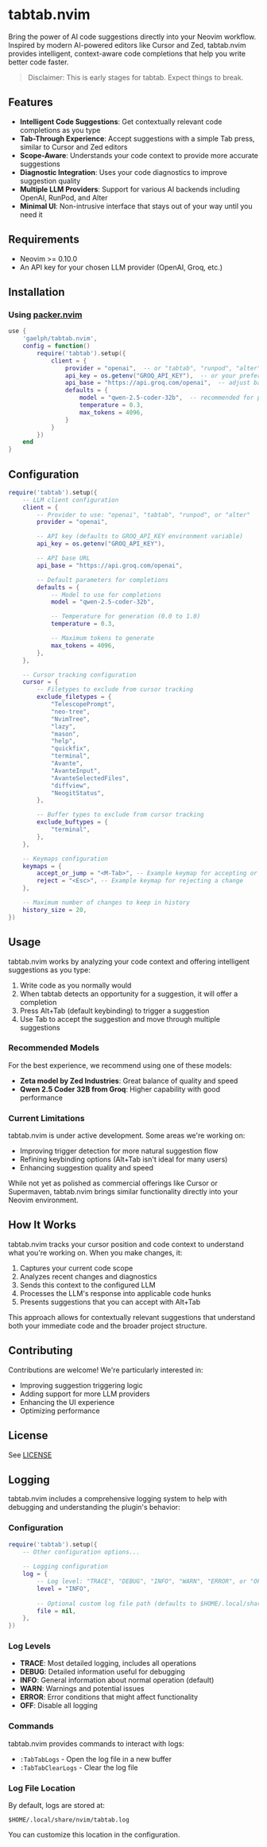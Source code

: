 # tabtab.nvim

Bring the power of AI code suggestions directly into your Neovim workflow. Inspired by modern AI-powered editors like Cursor and Zed, tabtab.nvim provides intelligent, context-aware code completions that help you write better code faster.

> Disclaimer: This is early stages for tabtab. Expect things to break.

## Features

- **Intelligent Code Suggestions**: Get contextually relevant code completions as you type
- **Tab-Through Experience**: Accept suggestions with a simple Tab press, similar to Cursor and Zed editors
- **Scope-Aware**: Understands your code context to provide more accurate suggestions
- **Diagnostic Integration**: Uses your code diagnostics to improve suggestion quality
- **Multiple LLM Providers**: Support for various AI backends including OpenAI, RunPod, and Alter
- **Minimal UI**: Non-intrusive interface that stays out of your way until you need it

## Requirements

- Neovim >= 0.10.0
- An API key for your chosen LLM provider (OpenAI, Groq, etc.)

## Installation

### Using [packer.nvim](https://github.com/wbthomason/packer.nvim)

```lua
use {
    'gaelph/tabtab.nvim',
    config = function()
        require('tabtab').setup({
            client = {
                provider = "openai",  -- or "tabtab", "runpod", "alter"
                api_key = os.getenv("GROQ_API_KEY"),  -- or your preferred API key
                api_base = "https://api.groq.com/openai",  -- adjust based on provider
                defaults = {
                    model = "qwen-2.5-coder-32b",  -- recommended for performance
                    temperature = 0.3,
                    max_tokens = 4096,
                }
            }
        })
    end
}
```

## Configuration

```lua
require('tabtab').setup({
    -- LLM client configuration
    client = {
        -- Provider to use: "openai", "tabtab", "runpod", or "alter"
        provider = "openai",

        -- API key (defaults to GROQ_API_KEY environment variable)
        api_key = os.getenv("GROQ_API_KEY"),

        -- API base URL
        api_base = "https://api.groq.com/openai",

        -- Default parameters for completions
        defaults = {
            -- Model to use for completions
            model = "qwen-2.5-coder-32b",

            -- Temperature for generation (0.0 to 1.0)
            temperature = 0.3,

            -- Maximum tokens to generate
            max_tokens = 4096,
        },
    },

    -- Cursor tracking configuration
    cursor = {
        -- Filetypes to exclude from cursor tracking
        exclude_filetypes = {
            "TelescopePrompt",
            "neo-tree",
            "NvimTree",
            "lazy",
            "mason",
            "help",
            "quickfix",
            "terminal",
            "Avante",
            "AvanteInput",
            "AvanteSelectedFiles",
            "diffview",
            "NeogitStatus",
        },

        -- Buffer types to exclude from cursor tracking
        exclude_buftypes = {
            "terminal",
        },
    },

	-- Keymaps configuration
	keymaps = {
		accept_or_jump = "<M-Tab>", -- Example keymap for accepting or jumping to the next change
		reject = "<Esc>", -- Example keymap for rejecting a change
	},

    -- Maximum number of changes to keep in history
    history_size = 20,
})
```

## Usage

tabtab.nvim works by analyzing your code context and offering intelligent suggestions as you type:

1. Write code as you normally would
2. When tabtab detects an opportunity for a suggestion, it will offer a completion
3. Press Alt+Tab (default keybinding) to trigger a suggestion
4. Use Tab to accept the suggestion and move through multiple suggestions

### Recommended Models

For the best experience, we recommend using one of these models:

- **Zeta model by Zed Industries**: Great balance of quality and speed
- **Qwen 2.5 Coder 32B from Groq**: Higher capability with good performance

### Current Limitations

tabtab.nvim is under active development. Some areas we're working on:

- Improving trigger detection for more natural suggestion flow
- Refining keybinding options (Alt+Tab isn't ideal for many users)
- Enhancing suggestion quality and speed

While not yet as polished as commercial offerings like Cursor or Supermaven, tabtab.nvim brings similar functionality directly into your Neovim environment.

## How It Works

tabtab.nvim tracks your cursor position and code context to understand what you're working on. When you make changes, it:

1. Captures your current code scope
2. Analyzes recent changes and diagnostics
3. Sends this context to the configured LLM
4. Processes the LLM's response into applicable code hunks
5. Presents suggestions that you can accept with Alt+Tab

This approach allows for contextually relevant suggestions that understand both your immediate code and the broader project structure.

## Contributing

Contributions are welcome! We're particularly interested in:

- Improving suggestion triggering logic
- Adding support for more LLM providers
- Enhancing the UI experience
- Optimizing performance

## License

See [LICENSE](LICENSE)

## Logging

tabtab.nvim includes a comprehensive logging system to help with debugging and understanding the plugin's behavior:

### Configuration

```lua
require('tabtab').setup({
    -- Other configuration options...
    
    -- Logging configuration
    log = {
        -- Log level: "TRACE", "DEBUG", "INFO", "WARN", "ERROR", or "OFF"
        level = "INFO",
        
        -- Optional custom log file path (defaults to $HOME/.local/share/nvim/tabtab.log)
        file = nil,
    },
})
```

### Log Levels

- **TRACE**: Most detailed logging, includes all operations
- **DEBUG**: Detailed information useful for debugging
- **INFO**: General information about normal operation (default)
- **WARN**: Warnings and potential issues
- **ERROR**: Error conditions that might affect functionality
- **OFF**: Disable all logging

### Commands

tabtab.nvim provides commands to interact with logs:

- `:TabTabLogs` - Open the log file in a new buffer
- `:TabTabClearLogs` - Clear the log file

### Log File Location

By default, logs are stored at:
```
$HOME/.local/share/nvim/tabtab.log
```

You can customize this location in the configuration.

